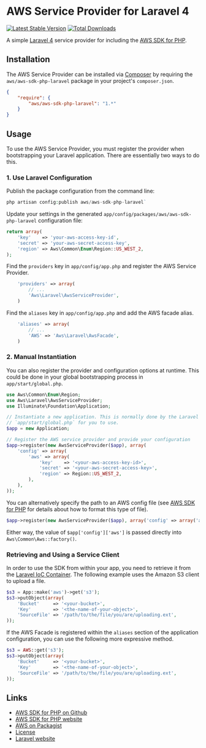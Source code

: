 # AWS Service Provider for Laravel 4

[![Latest Stable Version](https://poser.pugx.org/aws/aws-sdk-php-laravel/v/stable.png)](https://packagist.org/packages/aws/aws-sdk-php-laravel)
[![Total Downloads](https://poser.pugx.org/aws/aws-sdk-php-laravel/downloads.png)](https://packagist.org/packages/aws/aws-sdk-php-laravel)

A simple [Laravel 4](http://four.laravel.com/) service provider for including the [AWS SDK for PHP](https://github.com/aws/aws-sdk-php).

## Installation

The AWS Service Provider can be installed via [Composer](http://getcomposer.org) by requiring the
`aws/aws-sdk-php-laravel` package in your project's `composer.json`.

```json
{
    "require": {
        "aws/aws-sdk-php-laravel": "1.*"
    }
}
```

## Usage

To use the AWS Service Provider, you must register the provider when bootstrapping your Laravel application. There are
essentially two ways to do this.

### 1. Use Laravel Configuration

Publish the package configuration from the command line:

```php
php artisan config:publish aws/aws-sdk-php-laravel`
```

Update your settings in the generated `app/config/packages/aws/aws-sdk-php-laravel` configuration file:

```php
return array(
    'key'    => 'your-aws-access-key-id',
    'secret' => 'your-aws-secret-access-key',
    'region' => Aws\Common\Enum\Region::US_WEST_2,
);
```

Find the `providers` key in `app/config/app.php` and register the AWS Service Provider.

```php
    'providers' => array(
        // ...
        'Aws\Laravel\AwsServiceProvider',
    )
```

Find the `aliases` key in `app/config/app.php` and add the AWS facade alias.

```php
    'aliases' => array(
        // ...
        'AWS' => 'Aws\Laravel\AwsFacade',
    )
```

### 2. Manual Instantiation

You can also register the provider and configuration options at runtime. This could be done in your global bootstrapping
process in `app/start/global.php`.

```php
use Aws\Common\Enum\Region;
use Aws\Laravel\AwsServiceProvider;
use Illuminate\Foundation\Application;

// Instantiate a new application. This is normally done by the Laravel framework and the instance is available in
// `app/start/global.php` for you to use.
$app = new Application;

// Register the AWS service provider and provide your configuration
$app->register(new AwsServiceProvider($app), array(
    'config' => array(
        'aws' => array(
            'key'    => '<your-aws-access-key-id>',
            'secret' => '<your-aws-secret-access-key>',
            'region' => Region::US_WEST_2,
        ),
    ),
));
```

You can alternatively specify the path to an AWS config file (see [AWS SDK for PHP](http://github.com/aws/aws-sdk-php)
for details about how to format this type of file).

```php
$app->register(new AwsServiceProvider($app), array('config' => array('aws' => '/path/to/aws/config/file.php')));
```

Either way, the value of `$app['config']['aws']` is passed directly into `Aws\Common\Aws::factory()`.

### Retrieving and Using a Service Client

In order to use the SDK from within your app, you need to retrieve it from the [Laravel IoC
Container](http://four.laravel.com/docs/ioc). The following example uses the Amazon S3 client to upload a file.

```php
$s3 = App::make('aws')->get('s3');
$s3->putObject(array(
    'Bucket'     => '<your-bucket>',
    'Key'        => '<the-name-of-your-object>',
    'SourceFile' => '/path/to/the/file/you/are/uploading.ext',
));
```

If the AWS Facade is registered within the `aliases` section of the application configuration, you can use
the following more expressive method.

```php
$s3 = AWS::get('s3');
$s3->putObject(array(
    'Bucket'     => '<your-bucket>',
    'Key'        => '<the-name-of-your-object>',
    'SourceFile' => '/path/to/the/file/you/are/uploading.ext',
));
```

## Links

* [AWS SDK for PHP on Github](http://github.com/aws/aws-sdk-php)
* [AWS SDK for PHP website](http://aws.amazon.com/sdkforphp/)
* [AWS on Packagist](https://packagist.org/packages/aws)
* [License](http://aws.amazon.com/apache2.0/)
* [Laravel website](http://laravel.com)
